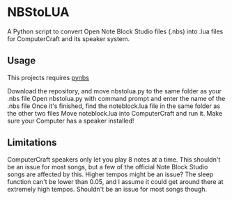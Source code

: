 # NBStoLUA
A Python script to convert Open Note Block Studio files (.nbs) into .lua files for ComputerCraft and its speaker system.

## Usage
This projects requires [pynbs](https://github.com/OpenNBS/pynbs)

Download the repository, and move nbstolua.py to the same folder as your .nbs file
Open nbstolua.py with command prompt and enter the name of the .nbs file 
Once it's finished, find the noteblock.lua file in the same folder as the other two files
Move noteblock.lua into ComputerCraft and run it. Make sure your Computer has a speaker installed!

## Limitations
ComputerCraft speakers only let you play 8 notes at a time. This shouldn't be an issue for most songs, but a few of the official Note Block Studio songs are affected by this.
Higher tempos might be an issue? The sleep function can't be lower than 0.05, and I assume it could get around there at extremely high tempos. Shouldn't be an issue for most songs though.



